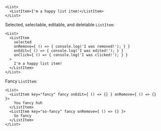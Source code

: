 ```
<List>
  <ListItem>I'm a happy list item!</ListItem>
</List>
```

Selected, selectable, editable, and deletable `ListItem`:
```
<List>
  <ListItem
    selected
    onRemove={ () => { console.log('I was removed!'); } }
    onEdit={ () => { console.log('I was edited!'); } }
    onClick={ () => { console.log('I was clicked!'); } }
  >
    I'm a happy list item!
  </ListItem>
</List>
```

Fancy `ListItem`:
```
<List>
  <ListItem key="fancy" fancy onEdit={ () => {} } onRemove={ () => {} }>
    You fancy huh
  </ListItem>
  <ListItem key="so-fancy" fancy onRemove={ () => {} }>
    So fancy
  </ListItem>
</List>
```
